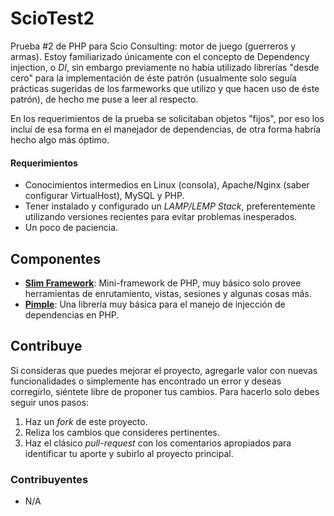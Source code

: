 # ScioTest2

Prueba #2 de PHP para Scio Consulting: motor de juego (guerreros y armas). Estoy familiarizado únicamente con el concepto de Dependency injection, o *DI*, sin embargo previamente no había utilizado librerías "desde cero" para la implementación de éste patrón (usualmente solo seguía prácticas sugeridas de los farmeworks que utilizo y que hacen uso de éste patrón), de hecho me puse a leer al respecto.

En los requerimientos de la prueba se solicitaban objetos "fijos", por eso los incluí de esa forma en el manejador de dependencias, de otra forma habría hecho algo más óptimo.

#### Requerimientos

- Conocimientos intermedios en Linux (consola), Apache/Nginx (saber configurar VirtualHost), MySQL y PHP.
- Tener instalado y configurado un *LAMP/LEMP Stack*, preferentemente utilizando versiones recientes para evitar problemas inesperados.
- Un poco de paciencia.


## Componentes

- **[Slim Framework](https://github.com/codeguy/Slim)**: Mini-framework de PHP, muy básico solo provee herramientas de enrutamiento, vistas, sesiones y algunas cosas más.
- **[Pimple](http://pimple.sensiolabs.org/)**: Una librería muy básica para el manejo de injección de dependencias en PHP.


## Contribuye

Si consideras que puedes mejorar el proyecto, agregarle valor con nuevas funcionalidades o simplemente has encontrado un error y deseas corregirlo, siéntete libre de proponer tus cambios. Para hacerlo solo debes seguir unos pasos:

1. Haz un *fork* de este proyecto.
2. Reliza los cambios que consideres pertinentes.
3. Haz el clásico *pull-request* con los comentarios apropiados para identificar tu aporte y subirlo al proyecto principal.


### Contribuyentes

- N/A
